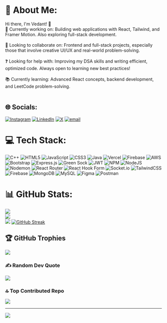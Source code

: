 # 💫 About Me:
Hi there, I'm Vedant! 👋<br>🚀 Currently working on: Building web applications with React, Tailwind, and Framer Motion. Also exploring full-stack development.<br><br>🤝 Looking to collaborate on: Frontend and full-stack projects, especially those that involve creative UI/UX and real-world problem-solving.<br><br>❓ Looking for help with: Improving my DSA skills and writing efficient, optimized code. Always open to learning new best practices!<br><br>📚 Currently learning: Advanced React concepts, backend development, and LeetCode problem-solving.<br><br>





## 🌐 Socials:
[![Instagram](https://img.shields.io/badge/Instagram-%23E4405F.svg?logo=Instagram&logoColor=white)](https://instagram.com/pvt__.ved) [![LinkedIn](https://img.shields.io/badge/LinkedIn-%230077B5.svg?logo=linkedin&logoColor=white)](https://linkedin.com/in/Vedant-Wedekar) [![X](https://img.shields.io/badge/X-black.svg?logo=X&logoColor=white)](https://x.com/Vedant-Wedekar) [![email](https://img.shields.io/badge/Email-D14836?logo=gmail&logoColor=white)](mailto:vedantwedekar@gmail.com) 












# 💻 Tech Stack:
![C++](https://img.shields.io/badge/c++-%2300599C.svg?style=for-the-badge&logo=c%2B%2B&logoColor=white) ![HTML5](https://img.shields.io/badge/html5-%23E34F26.svg?style=for-the-badge&logo=html5&logoColor=white) ![JavaScript](https://img.shields.io/badge/javascript-%23323330.svg?style=for-the-badge&logo=javascript&logoColor=%23F7DF1E) ![CSS3](https://img.shields.io/badge/css3-%231572B6.svg?style=for-the-badge&logo=css3&logoColor=white) ![Java](https://img.shields.io/badge/java-%23ED8B00.svg?style=for-the-badge&logo=openjdk&logoColor=white) ![Vercel](https://img.shields.io/badge/vercel-%23000000.svg?style=for-the-badge&logo=vercel&logoColor=white) ![Firebase](https://img.shields.io/badge/firebase-%23039BE5.svg?style=for-the-badge&logo=firebase) ![AWS](https://img.shields.io/badge/AWS-%23FF9900.svg?style=for-the-badge&logo=amazon-aws&logoColor=white) ![Bootstrap](https://img.shields.io/badge/bootstrap-%238511FA.svg?style=for-the-badge&logo=bootstrap&logoColor=white) ![Express.js](https://img.shields.io/badge/express.js-%23404d59.svg?style=for-the-badge&logo=express&logoColor=%2361DAFB) ![Green Sock](https://img.shields.io/badge/green%20sock-88CE02?style=for-the-badge&logo=greensock&logoColor=white) ![JWT](https://img.shields.io/badge/JWT-black?style=for-the-badge&logo=JSON%20web%20tokens) ![NPM](https://img.shields.io/badge/NPM-%23CB3837.svg?style=for-the-badge&logo=npm&logoColor=white) ![NodeJS](https://img.shields.io/badge/node.js-6DA55F?style=for-the-badge&logo=node.js&logoColor=white) ![Nodemon](https://img.shields.io/badge/NODEMON-%23323330.svg?style=for-the-badge&logo=nodemon&logoColor=%BBDEAD) ![React Router](https://img.shields.io/badge/React_Router-CA4245?style=for-the-badge&logo=react-router&logoColor=white) ![React Hook Form](https://img.shields.io/badge/React%20Hook%20Form-%23EC5990.svg?style=for-the-badge&logo=reacthookform&logoColor=white) ![Socket.io](https://img.shields.io/badge/Socket.io-black?style=for-the-badge&logo=socket.io&badgeColor=010101) ![TailwindCSS](https://img.shields.io/badge/tailwindcss-%2338B2AC.svg?style=for-the-badge&logo=tailwind-css&logoColor=white) ![Firebase](https://img.shields.io/badge/firebase-a08021?style=for-the-badge&logo=firebase&logoColor=ffcd34) ![MongoDB](https://img.shields.io/badge/MongoDB-%234ea94b.svg?style=for-the-badge&logo=mongodb&logoColor=white) ![MySQL](https://img.shields.io/badge/mysql-4479A1.svg?style=for-the-badge&logo=mysql&logoColor=white) ![Figma](https://img.shields.io/badge/figma-%23F24E1E.svg?style=for-the-badge&logo=figma&logoColor=white) ![Postman](https://img.shields.io/badge/Postman-FF6C37?style=for-the-badge&logo=postman&logoColor=white)
# 📊 GitHub Stats:
![](https://github-readme-stats.vercel.app/api?username=Vedant-Wedekar&theme=dark&hide_border=false&include_all_commits=true&count_private=true)<br/>
![](https://github-readme-streak-stats.herokuapp.com/?user=Vedant-Wedekar&theme=dark&hide_border=false)<br/>
![](https://github-readme-stats.vercel.app/api/top-langs/?username=Vedant-Wedekar&theme=dark&hide_border=false&include_all_commits=true&count_private=true&layout=compact)
<a href="https://git.io/streak-stats"><img src="https://github-readme-streak-stats.herokuapp.com?user=Vedant-Wedekar" alt="GitHub Streak" /></a>
## 🏆 GitHub Trophies
![](https://github-profile-trophy.vercel.app/?username=Vedant-Wedekar&theme=radical&no-frame=false&no-bg=false&margin-w=4)

### ✍️ Random Dev Quote
![](https://quotes-github-readme.vercel.app/api?type=horizontal&theme=radical)

### 🔝 Top Contributed Repo
![](https://github-contributor-stats.vercel.app/api?username=Vedant-Wedekar&limit=5&theme=dark&combine_all_yearly_contributions=true)

---
[![](https://visitcount.itsvg.in/api?id=Vedant-Wedekar&icon=0&color=0)](https://visitcount.itsvg.in)

<!-- Proudly created with GPRM ( https://gprm.itsvg.in ) -->
